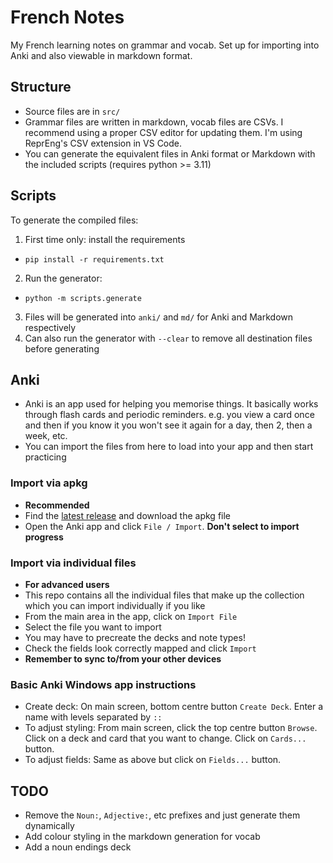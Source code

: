 # French Notes

My French learning notes on grammar and vocab. Set up for importing into Anki and also viewable in markdown format.

## Structure

- Source files are in `src/`
- Grammar files are written in markdown, vocab files are CSVs. I recommend using a proper CSV editor for updating them. I'm using ReprEng's CSV extension in VS Code.
- You can generate the equivalent files in Anki format or Markdown with the included scripts (requires python >= 3.11)

## Scripts

To generate the compiled files:

1. First time only: install the requirements
  - `pip install -r requirements.txt`
2. Run the generator:
  - `python -m scripts.generate`
3. Files will be generated into `anki/` and `md/` for Anki and Markdown respectively
4. Can also run the generator with `--clear` to remove all destination files before generating

## Anki

- Anki is an app used for helping you memorise things. It basically works through flash cards and periodic reminders. e.g. you view a card once and then if you know it you won't see it again for a day, then 2, then a week, etc.
- You can import the files from here to load into your app and then start practicing

### Import via apkg

- **Recommended**
- Find the [latest release](https://github.com/saltisgood/FrenchNotes/releases/latest) and download the apkg file
- Open the Anki app and click `File / Import`. **Don't select to import progress**

### Import via individual files

- **For advanced users**
- This repo contains all the individual files that make up the collection which you can import individually if you like
- From the main area in the app, click on `Import File`
- Select the file you want to import
- You may have to precreate the decks and note types!
- Check the fields look correctly mapped and click `Import`
- **Remember to sync to/from your other devices**

### Basic Anki Windows app instructions

- Create deck: On main screen, bottom centre button `Create Deck`. Enter a name with levels separated by `::`
- To adjust styling: From main screen, click the top centre button `Browse`. Click on a deck and card that you want to change. Click on `Cards...` button.
- To adjust fields: Same as above but click on `Fields...` button.

## TODO

- Remove the `Noun:`, `Adjective:`, etc prefixes and just generate them dynamically
- Add colour styling in the markdown generation for vocab
- Add a noun endings deck